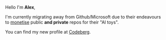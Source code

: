 Hello I'm **Alex**, 

I'm currently migrating away from Github/Microsoft due to their endeavours to [monetise](https://sfconservancy.org/blog/2022/jun/30/give-up-github-launch/) public **and private** repos for their "AI toys".

You can find my new profile at [Codeberg](https://codeberg.org/lmas).
